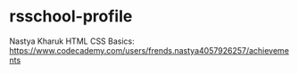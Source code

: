 # rsschool-profile
Nastya Kharuk
HTML CSS Basics: https://www.codecademy.com/users/frends.nastya4057926257/achievements
